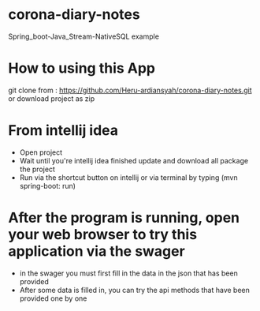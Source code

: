 # corona-diary-notes
Spring_boot-Java_Stream-NativeSQL example

# How to using this App

git clone from : https://github.com/Heru-ardiansyah/corona-diary-notes.git
or
download project as zip

# From intellij idea

  - Open project
  - Wait until you're intellij idea finished update and download all package the project
  - Run via the shortcut button on intellij or via terminal by typing (mvn spring-boot: run)
  
# After the program is running, open your web browser to try this application via the swager
  - in the swager you must first fill in the data in the json that has been provided
  - After some data is filled in, you can try the api methods that have been provided one by one
